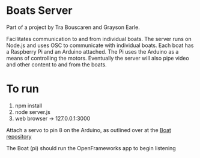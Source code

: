 # Boats Server

Part of a project by Tra Bouscaren and Grayson Earle.

Facilitates communication to and from individual boats. The server runs on Node.js and uses OSC to communicate with individual boats. Each boat has a Raspberry Pi and an Arduino attached. The Pi uses the Arduino as a means of controlling the motors. Eventually the server will also pipe video and other content to and from the boats.

# To run

1. npm install
2. node server.js
3. web browser -> 127.0.0.1:3000

Attach a servo to pin 8 on the Arduino, as outlined over at the [Boat repository](https://github.com/prismspecs/boat)

The Boat (pi) should run the OpenFrameworks app to begin listening
